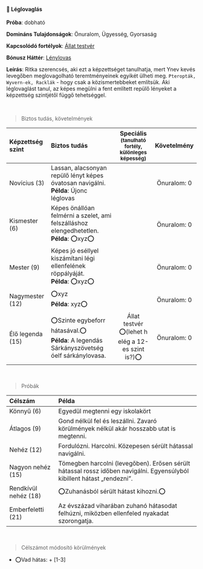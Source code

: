 #### 🔵 Léglovaglás

**Próba**: dobható

**Domináns Tulajdonságok**: Önuralom, Ügyesség, Gyorsaság

**Kapcsolódó fortélyok**: [Állat testvér](042_bonusz_hatterek.md#-%C3%A1llat-testv%C3%A9r)

**Bónusz Háttér**: [Lénylovas](../042_bonusz_hatterek.md#-l%C3%A9nylovas-faj-neve)

**Leírás**: Ritka szerencsés, aki ezt a képzettséget tanulhatja, mert Ynev kevés levegőben meglovagolható teremtményeinek egyikét ülheti meg. `Pteropták, Wyvern-ek, Racklák` - hogy csak a közismertebbeket említsük. Aki léglovaglást tanul, az képes megülni a fent említett repülő lényeket a képzettség szintjétől függő tehetséggel.

<br />

> Biztos tudás, követelmények

| Képzettség szint | Biztos tudás  | Speciális <br /> <sub>(tanulható fortély, különleges  képesség)</sub> | Követelmény |
| :----- | :----- | :-----: | :-----: |
| Novícius (3)     | Lassan, alacsonyan repülő lényt képes óvatosan navigálni.<br />**Példa**: Újonc léglovas |  | Önuralom:&nbsp;0 |
| Kismester (6)    | Képes önállóan felmérni a szelet, ami felszálláshoz elengedhetetlen.<br />**Példa**: ⭕xyz⭕ |  | Önuralom:&nbsp;0 |
| Mester (9)       | Képes jó eséllyel kiszámítani légi ellenfelének röppályáját.<br />**Példa**: ⭕xyz⭕ |  | Önuralom:&nbsp;0 |
| Nagymester (12)  | ⭕xyz <br /> **Példa**: xyz⭕ |  | Önuralom:&nbsp;0 |
| Élő legenda (15) | ⭕Szinte egybeforr hátasával.⭕<br />**Példa**: A legendás Sárkányszövetség óelf sárkánylovasa. | Állat testvér<br />⭕(lehet h elég a 12-es szint is?)⭕ | Önuralom:&nbsp;0 |

<br />

> Próbák

| Célszám | Példa  |
| :----------- | :----------- |
| Könnyű       (6)  | Egyedül megtenni egy iskolakört |
| Átlagos      (9)  | Gond nélkül fel és leszállni. Zavaró körülmények nélkül akár hosszabb utat is megtenni. |
| Nehéz        (12) | Fordulózni. Harcolni. Közepesen sérült hátassal navigálni. |
| Nagyon nehéz (15) | Tömegben harcolni (levegőben). Erősen sérült hátassal rossz időben navigálni. Egyensúlyból kibillent hátast „rendezni”. |
| Rendkívül nehéz (18) | ⭕Zuhanásból sérült hátast kihozni.⭕ |
| Emberfeletti (21) | Az évszázad viharában zuhanó hátasodat felhúzni, miközben ellenfeled nyakadat szorongatja. |

<br />

> Célszámot módosító körülmények

- ⭕Vad hátas: + [1-3]
